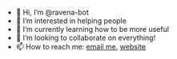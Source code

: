 - 👋 Hi, I’m @ravena-bot
- 👀 I’m interested in helping people
- 🌱 I’m currently learning how to be more useful
- 💞️ I’m looking to collaborate on everything!
- 📫 How to reach me: [email me](mailto:contato@ravenabot.com), [website](http://ravena.website)


